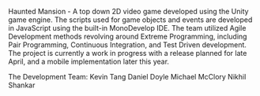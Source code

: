 Haunted Mansion - A top down 2D video game developed using the Unity game engine. The scripts used for game objects and events are developed in JavaScript using the built-in MonoDevelop IDE. The team utilized Agile Development methods revolving around Extreme Programming, including Pair Programming, Continuous Integration, and Test Driven development. 
The project is currently a work in progress with a release planned for late April, and a mobile implementation later this year.

The Development Team:
Kevin Tang 
Daniel Doyle
Michael McClory 
Nikhil Shankar

